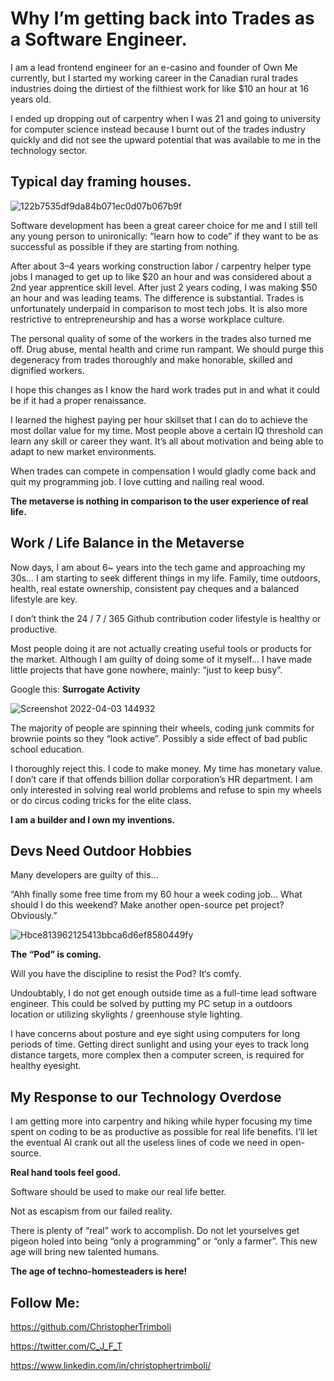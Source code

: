 # Why I’m getting back into Trades as a Software Engineer.

I am a lead frontend engineer for an e-casino and founder of Own Me currently, but I started my working career in the Canadian rural trades industries doing the dirtiest of the filthiest work for like $10 an hour at 16 years old.

I ended up dropping out of carpentry when I was 21 and going to university for computer science instead because I burnt out of the trades industry quickly and did not see the upward potential that was available to me in the technology sector.

## Typical day framing houses.

![122b7535df9da84b071ec0d07b067b9f](https://user-images.githubusercontent.com/27584221/161682990-2c22c673-39c4-4e99-b159-5488cbe5197f.jpg)

Software development has been a great career choice for me and I still tell any young person to unironically: “learn how to code” if they want to be as successful as possible if they are starting from nothing.

After about 3–4 years working construction labor / carpentry helper type jobs I managed to get up to like $20 an hour and was considered about a 2nd year apprentice skill level. After just 2 years coding, I was making $50 an hour and was leading teams. The difference is substantial. Trades is unfortunately underpaid in comparison to most tech jobs. It is also more restrictive to entrepreneurship and has a worse workplace culture.

The personal quality of some of the workers in the trades also turned me off. Drug abuse, mental health and crime run rampant. We should purge this degeneracy from trades thoroughly and make honorable, skilled and dignified workers.

I hope this changes as I know the hard work trades put in and what it could be if it had a proper renaissance.

I learned the highest paying per hour skillset that I can do to achieve the most dollar value for my time. Most people above a certain IQ threshold can learn any skill or career they want. It’s all about motivation and being able to adapt to new market environments.

When trades can compete in compensation I would gladly come back and quit my programming job. I love cutting and nailing real wood.

**The metaverse is nothing in comparison to the user experience of real life.**

## Work / Life Balance in the Metaverse

Now days, I am about 6~ years into the tech game and approaching my 30s… I am starting to seek different things in my life. Family, time outdoors, health, real estate ownership, consistent pay cheques and a balanced lifestyle are key.

I don’t think the 24 / 7 / 365 Github contribution coder lifestyle is healthy or productive.

Most people doing it are not actually creating useful tools or products for the market. Although I am guilty of doing some of it myself… I have made little projects that have gone nowhere, mainly: “just to keep busy”.

Google this: **Surrogate Activity**

![Screenshot 2022-04-03 144932](https://user-images.githubusercontent.com/27584221/161683004-993229af-0bd6-45d3-bb8d-2756175861a2.png)

The majority of people are spinning their wheels, coding junk commits for brownie points so they “look active”. Possibly a side effect of bad public school education.

I thoroughly reject this. I code to make money. My time has monetary value. I don’t care if that offends billion dollar corporation’s HR department. I am only interested in solving real world problems and refuse to spin my wheels or do circus coding tricks for the elite class.

**I am a builder and I own my inventions.**

## Devs Need Outdoor Hobbies

Many developers are guilty of this…

“Ahh finally some free time from my 60 hour a week coding job…
What should I do this weekend? Make another open-source pet project? Obviously.”

![Hbce813962125413bbca6d6ef8580449fy](https://user-images.githubusercontent.com/27584221/161683026-6aa9cdf5-ecd7-4a0f-96f4-4fc09d56f0fb.jpg)

**The “Pod” is coming.**

Will you have the discipline to resist the Pod? It‘s comfy.

Undoubtably, I do not get enough outside time as a full-time lead software engineer. This could be solved by putting my PC setup in a outdoors location or utilizing skylights / greenhouse style lighting.

I have concerns about posture and eye sight using computers for long periods of time. Getting direct sunlight and using your eyes to track long distance targets, more complex then a computer screen, is required for healthy eyesight.

## My Response to our Technology Overdose

I am getting more into carpentry and hiking while hyper focusing my time spent on coding to be as productive as possible for real life benefits. I’ll let the eventual AI crank out all the useless lines of code we need in open-source.

**Real hand tools feel good.**

Software should be used to make our real life better.

Not as escapism from our failed reality.

There is plenty of “real” work to accomplish. Do not let yourselves get pigeon holed into being “only a programming” or “only a farmer”. This new age will bring new talented humans.

**The age of techno-homesteaders is here!**

## Follow Me:

https://github.com/ChristopherTrimboli

https://twitter.com/C_J_F_T

https://www.linkedin.com/in/christophertrimboli/
